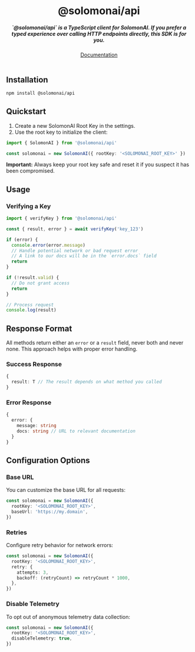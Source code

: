 <div align="center">
    <h1 align="center">@solomonai/api</h1>
    <h5>`@solomonai/api` is a TypeScript client for SolomonAI. If you prefer a typed experience over calling HTTP endpoints directly, this SDK is for you.</h5>
</div>

<div align="center">
  <a href="https://www.solomonai.com/docs/libraries/ts/sdk/overview">Documentation</a>
</div>
<br/>

## Installation

```bash
npm install @solomonai/api
```

## Quickstart

1.  Create a new SolomonAI Root Key in the settings.
2.  Use the root key to initialize the client:

```ts
import { SolomonAI } from '@solomonai/api'

const solomonai = new SolomonAI({ rootKey: '<SOLOMONAI_ROOT_KEY>' })
```

**Important:** Always keep your root key safe and reset it if you suspect it has been compromised.

## Usage

### Verifying a Key

```ts
import { verifyKey } from '@solomonai/api'

const { result, error } = await verifyKey('key_123')

if (error) {
  console.error(error.message)
  // Handle potential network or bad request error
  // A link to our docs will be in the `error.docs` field
  return
}

if (!result.valid) {
  // Do not grant access
  return
}

// Process request
console.log(result)
```

## Response Format

All methods return either an `error` or a `result` field, never both and never none. This approach helps with proper error handling.

### Success Response

```ts
{
  result: T // The result depends on what method you called
}
```

### Error Response

```ts
{
  error: {
    message: string
    docs: string // URL to relevant documentation
  }
}
```

## Configuration Options

### Base URL

You can customize the base URL for all requests:

```ts
const solomonai = new SolomonAI({
  rootKey: '<SOLOMONAI_ROOT_KEY>',
  baseUrl: 'https://my.domain',
})
```

### Retries

Configure retry behavior for network errors:

```ts
const solomonai = new SolomonAI({
  rootKey: '<SOLOMONAI_ROOT_KEY>',
  retry: {
    attempts: 3,
    backoff: (retryCount) => retryCount * 1000,
  },
})
```

### Disable Telemetry

To opt out of anonymous telemetry data collection:

```ts
const solomonai = new SolomonAI({
  rootKey: '<SOLOMONAI_ROOT_KEY>',
  disableTelemetry: true,
})
```

